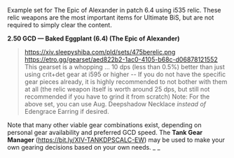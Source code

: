 Example set for The Epic of Alexander in patch 6.4 using i535 relic. These relic weapons are the most important items for Ultimate BiS, but are not required to simply clear the content.

**2.50 GCD — Baked Eggplant (6.4)  (The Epic of Alexander)**
> <https://xiv.sleepyshiba.com/pld/sets/475berelic.png>
> <https://etro.gg/gearset/aed822b2-1ac0-4105-b68c-d06878121552>
> This gearset is a whopping ... 10 dps (less than 0.5%) better than just using crit+det gear at i595 or higher -- If you do not have the specific gear pieces already, it is highly recommended to not bother with them at all (the relic weapon itself is worth around 25 dps, but still not recommended if you have to grind it from scratch)
> Note: For the above set, you can use Aug. Deepshadow Necklace _instead of_ Edengrace Earring if desired.

Note that many other viable gear combinations exist, depending on personal gear availability and preferred GCD speed. The **Tank Gear Manager** (<https://bit.ly/XIV-TANKDPSCALC-EW>) may be used to make your own gearing decisions based on your own needs.
_ _